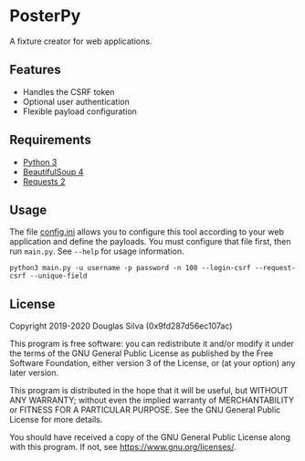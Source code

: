 # PosterPy
A fixture creator for web applications.

## Features
- Handles the CSRF token
- Optional user authentication
- Flexible payload configuration

## Requirements
- [Python 3](https://www.python.org/)
- [BeautifulSoup 4](https://www.crummy.com/software/BeautifulSoup/)
- [Requests 2](https://requests.kennethreitz.org//en/master/)

## Usage
The file [config.ini](https://github.com/o-alquimista/PosterPy/blob/master/config/config.ini) allows you to configure this tool according to your web application and define the payloads. You must configure that file first, then run `main.py`. See `--help` for usage information.

```
python3 main.py -u username -p password -n 100 --login-csrf --request-csrf --unique-field
```

## License
Copyright 2019-2020 Douglas Silva (0x9fd287d56ec107ac)

This program is free software: you can redistribute it and/or modify
it under the terms of the GNU General Public License as published by
the Free Software Foundation, either version 3 of the License, or
(at your option) any later version.

This program is distributed in the hope that it will be useful,
but WITHOUT ANY WARRANTY; without even the implied warranty of
MERCHANTABILITY or FITNESS FOR A PARTICULAR PURPOSE.  See the
GNU General Public License for more details.

You should have received a copy of the GNU General Public License
along with this program.  If not, see <https://www.gnu.org/licenses/>.

